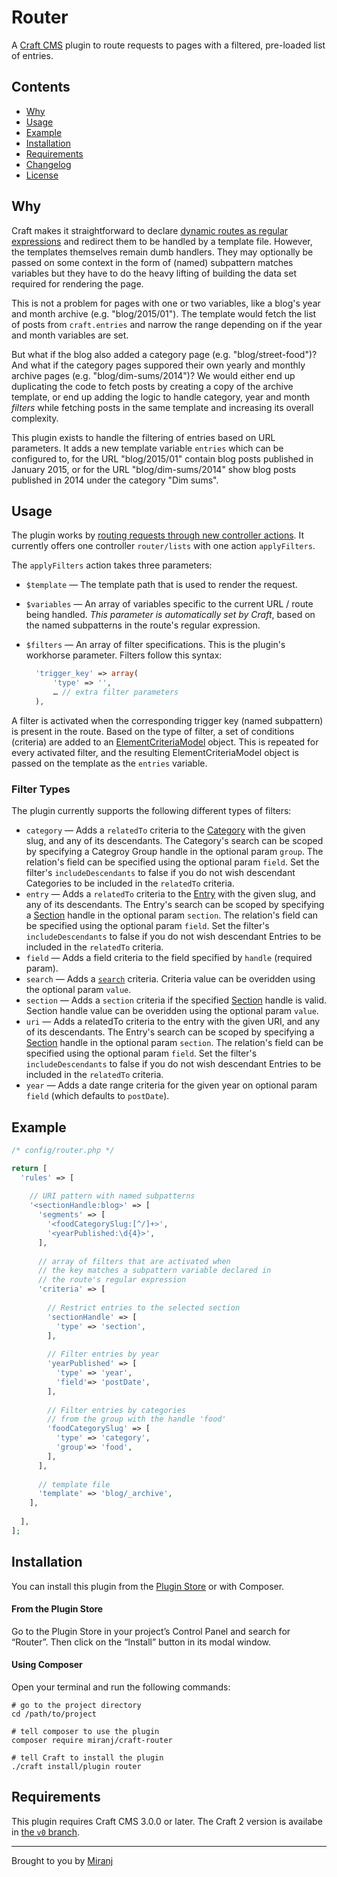 Router
======

A [Craft CMS][craft] plugin to route requests to pages with a filtered, pre-loaded list of entries.

[craft]:https://craftcms.com/



Contents
--------
- [Why](#why)
- [Usage](#usage)
- [Example](#example)
- [Installation](#installation)
- [Requirements](#requirements)
- [Changelog](./CHANGELOG.md)
- [License](./LICENSE)



Why
---

Craft makes it straightforward to declare [dynamic routes as regular expressions][ar]
and redirect them to be handled by a template file. However, the templates themselves
remain dumb handlers. They may optionally be passed on some context in the form of (named)
subpattern matches variables but they have to do the heavy lifting of building the data set
required for rendering the page.

This is not a problem for pages with one or two variables, like a blog's year and month archive
(e.g. "blog/2015/01").
The template would fetch the list of posts from `craft.entries` and narrow the range
depending on if the year and month variables are set.

But what if the blog also added a category page (e.g. "blog/street-food")?
And what if the category pages suppored their own yearly and monthly archive pages
(e.g. "blog/dim-sums/2014")? We would either end up duplicating the code to fetch posts
by creating a copy of the archive template, or end up adding the logic to handle category,
year and month _filters_ while fetching posts in the same template and increasing its overall complexity.

This plugin exists to handle the filtering of entries based on URL parameters.
It adds a new template variable `entries` which can be configured to,
for the URL "blog/2015/01" contain blog posts published in January 2015, or for the URL "blog/dim-sums/2014" show blog posts published in 2014 under the category "Dim sums".

[ar]:http://buildwithcraft.com/docs/routing#advanced-routing "Advanced Routing - Craft Docs"



Usage
-----

The plugin works by [routing requests through new controller actions][rca].
It currently offers one controller `router/lists` with one action `applyFilters`.

[rca]:http://buildwithcraft.com/docs/routing#routing-to-controller-actions "Routing to Controller Actions - Craft Docs"

The `applyFilters` action takes three parameters:

- `$template` — The template path that is used to render the request.
    
- `$variables` — An array of variables specific to the current URL / route being handled. _This parameter is automatically set by Craft_, based on the named subpatterns in the route's regular expression.

- `$filters` — An array of filter specifications. This is the plugin's workhorse parameter. Filters follow this syntax:
  ```php  
    'trigger_key' => array(
        'type' => '',
        … // extra filter parameters
    ),
  ```

A filter is activated when the corresponding trigger key (named subpattern) is present in the route. Based on the type of filter, a set of conditions (criteria) are added to an [ElementCriteriaModel][ecm] object. This is repeated for every activated filter, and the resulting ElementCriteriaModel object is passed on the template as the `entries` variable.

[ecm]:http://buildwithcraft.com/docs/templating/elementcriteriamodel

### Filter Types

The plugin currently supports the following different types of filters:

- `category` — Adds a `relatedTo` criteria to the [Category][cat] with the given slug, and any of its descendants. The Category's search can be scoped by specifying a Categroy Group handle in the optional param `group`. The relation's field can be specified using the optional param `field`. Set the filter's `includeDescendants` to false if you do not wish descendant Categories to be included in the `relatedTo` criteria.
- `entry` — Adds a `relatedTo` criteria to the [Entry][] with the given slug, and any of its descendants. The Entry's search can be scoped by specifying a [Section][sec] handle in the optional param `section`. The relation's field can be specified using the optional param `field`. Set the filter's `includeDescendants` to false if you do not wish descendant Entries to be included in the `relatedTo` criteria.
- `field` — Adds a field criteria to the field specified by `handle` (required param).
- `search` — Adds a [`search`][search] criteria. Criteria value can be overidden using the optional param `value`.
- `section` — Adds a `section` criteria if the specified [Section][sec] handle is valid. Section handle value can be overidden using the optional param `value`.
- `uri` — Adds a relatedTo criteria to the entry with the given URI, and any of its descendants. The Entry's search can be scoped by specifying a [Section][sec] handle in the optional param `section`. The relation's field can be specified using the optional param `field`. Set the filter's `includeDescendants` to false if you do not wish descendant Entries to be included in the `relatedTo` criteria.
- `year` — Adds a date range criteria for the given year on optional param `field` (which defaults to `postDate`).

[cat]:http://buildwithcraft.com/docs/categories
[entry]:http://buildwithcraft.com/docs/templating/entrymodel
[sec]:http://buildwithcraft.com/docs/sections-and-entries#sections
[search]:http://buildwithcraft.com/docs/searching



Example
-------

```php
/* config/router.php */

return [
  'rules' => [
  
    // URI pattern with named subpatterns
    '<sectionHandle:blog>' => [
      'segments' => [
        '<foodCategorySlug:[^/]+>',
        '<yearPublished:\d{4}>',
      ],
      
      // array of filters that are activated when
      // the key matches a subpattern variable declared in
      // the route's regular expression
      'criteria' => [
        
        // Restrict entries to the selected section
        'sectionHandle' => [
          'type' => 'section',
        ],
        
        // Filter entries by year
        'yearPublished' => [
          'type' => 'year',
          'field'=> 'postDate',
        ],
        
        // Filter entries by categories
        // from the group with the handle 'food'
        'foodCategorySlug' => [
          'type' => 'category',
          'group'=> 'food',
        ],
      ],
      
      // template file
      'template' => 'blog/_archive',
    ],
    
  ],
];
```



Installation
------------

You can install this plugin from the [Plugin Store][ps] or with Composer.

[ps]:https://plugins.craftcms.com/router

#### From the Plugin Store
Go to the Plugin Store in your project’s Control Panel and search for “Router”.
Then click on the “Install” button in its modal window.

#### Using Composer
Open your terminal and run the following commands:

    # go to the project directory
    cd /path/to/project
    
    # tell composer to use the plugin
    composer require miranj/craft-router
    
    # tell Craft to install the plugin
    ./craft install/plugin router



Requirements
------------
This plugin requires Craft CMS 3.0.0 or later. The Craft 2 version is availabe in [the `v0` branch](https://github.com/miranj/craft-router/tree/v0).



---

Brought to you by [Miranj](https://miranj.in/)